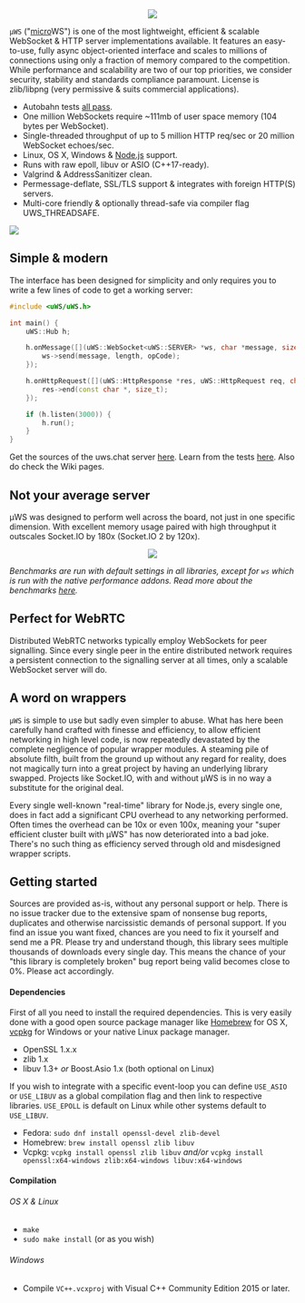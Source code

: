 <div align="center"><img src="misc/images/logo.png"/></div>

`µWS` ("[micro](https://en.wikipedia.org/wiki/Micro-)WS") is one of the most lightweight, efficient & scalable WebSocket & HTTP server implementations available. It features an easy-to-use, fully async object-oriented interface and scales to millions of connections using only a fraction of memory compared to the competition. While performance and scalability are two of our top priorities, we consider security, stability and standards compliance paramount. License is zlib/libpng (very permissive & suits commercial applications).


* Autobahn tests [all pass](http://htmlpreview.github.io/?https://github.com/uWebSockets/uWebSockets/blob/master/misc/autobahn/index.html).
* One million WebSockets require ~111mb of user space memory (104 bytes per WebSocket).
* Single-threaded throughput of up to 5 million HTTP req/sec or 20 million WebSocket echoes/sec.
* Linux, OS X, Windows & [Node.js](http://github.com/uWebSockets/bindings) support.
* Runs with raw epoll, libuv or ASIO (C++17-ready).
* Valgrind & AddressSanitizer clean.
* Permessage-deflate, SSL/TLS support & integrates with foreign HTTP(S) servers.
* Multi-core friendly & optionally thread-safe via compiler flag UWS_THREADSAFE.

[![](https://api.travis-ci.org/uWebSockets/uWebSockets.svg?branch=master)](https://travis-ci.org/uWebSockets/uWebSockets)

## Simple & modern
The interface has been designed for simplicity and only requires you to write a few lines of code to get a working server:
```c++
#include <uWS/uWS.h>

int main() {
    uWS::Hub h;

    h.onMessage([](uWS::WebSocket<uWS::SERVER> *ws, char *message, size_t length, uWS::OpCode opCode) {
        ws->send(message, length, opCode);
    });

    h.onHttpRequest([](uWS::HttpResponse *res, uWS::HttpRequest req, char *data, size_t length, size_t remainingBytes) {
        res->end(const char *, size_t);
    });

    if (h.listen(3000)) {
        h.run();
    }
}
```
Get the sources of the uws.chat server [here](https://github.com/uWebSockets/website/blob/master/main.cpp). Learn from the tests [here](tests/main.cpp). Also do check the Wiki pages.

## Not your average server
µWS was designed to perform well across the board, not just in one specific dimension. With excellent memory usage paired with high throughput it outscales Socket.IO by 180x (Socket.IO 2 by 120x).

<div align="center"><img src="misc/images/overview.png"/></div>

*Benchmarks are run with default settings in all libraries, except for `ws` which is run with the native performance addons. Read more about the benchmarks [here](benchmarks).*

## Perfect for WebRTC
Distributed WebRTC networks typically employ WebSockets for peer signalling. Since every single peer in the entire distributed network requires a persistent connection to the signalling server at all times, only a scalable WebSocket server will do.

## A word on wrappers

`µWS` is simple to use but sadly even simpler to abuse. What has here been carefully hand crafted with finesse and efficiency, to allow efficient networking in high level code, is now repeatedly devastated by the complete negligence of popular wrapper modules. A steaming pile of absolute filth, built from the ground up without any regard for reality, does not magically turn into a great project by having an underlying library swapped. Projects like Socket.IO, with and without µWS is in no way a substitute for the original deal.

Every single well-known "real-time" library for Node.js, every single one, does in fact add a significant CPU overhead to any networking performed. Often times the overhead can be 10x or even 100x, meaning your "super efficient cluster built with µWS" has now deteriorated into a bad joke. There's no such thing as efficiency served through old and misdesigned wrapper scripts.

## Getting started
Sources are provided as-is, without any personal support or help. There is no issue tracker due to the extensive spam of nonsense bug reports, duplicates and otherwise narcissistic demands of personal support. If you find an issue you want fixed, chances are you need to fix it yourself and send me a PR. Please try and understand though, this library sees multiple thousands of downloads every single day. This means the chance of your "this library is completely broken" bug report being valid becomes close to 0%. Please act accordingly.

#### Dependencies
First of all you need to install the required dependencies. This is very easily done with a good open source package manager like [Homebrew](http://brew.sh) for OS X, [vcpkg](https://github.com/Microsoft/vcpkg) for Windows or your native Linux package manager.

* OpenSSL 1.x.x
* zlib 1.x
* libuv 1.3+ *or* Boost.Asio 1.x (both optional on Linux)

If you wish to integrate with a specific event-loop you can define `USE_ASIO` or `USE_LIBUV` as a global compilation flag and then link to respective libraries. `USE_EPOLL` is default on Linux while other systems default to `USE_LIBUV`.

* Fedora: `sudo dnf install openssl-devel zlib-devel`
* Homebrew: `brew install openssl zlib libuv`
* Vcpkg: `vcpkg install openssl zlib libuv` *and/or* `vcpkg install openssl:x64-windows zlib:x64-windows libuv:x64-windows`

#### Compilation
###### OS X & Linux
* `make`
* `sudo make install` (or as you wish)
###### Windows
* Compile `VC++.vcxproj` with Visual C++ Community Edition 2015 or later.
